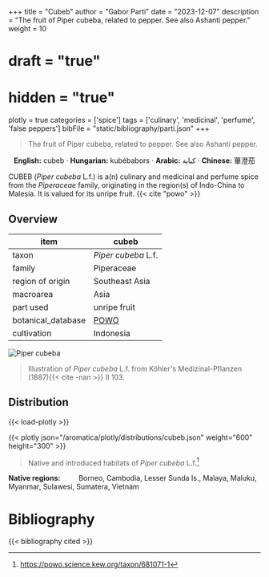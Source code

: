 +++
title = "Cubeb"
author = "Gabor Parti"
date = "2023-12-07"
description = "The fruit of Piper cubeba, related to pepper. See also Ashanti pepper."
weight = 10
# draft = "true"
# hidden = "true"
plotly = true
categories = ['spice']
tags = ['culinary', 'medicinal', 'perfume', 'false peppers']
bibFile = "static/bibliography/parti.json"
+++

>The fruit of Piper cubeba, related to pepper. See also Ashanti pepper.

<center>

**English:** cubeb · **Hungarian:** kubébabors · **Arabic:** <span class="arabic-text" dir="rtl">كبابة</span> · **Chinese:** <span class="traditional-chinese-text">蓽澄茄</span> 

</center>

CUBEB (*Piper cubeba* L.f.) is a(n) culinary and medicinal and perfume spice from the *Piperaceae* family, originating in the region(s) of Indo-China to Malesia. It is valued for its unripe fruit. {{< cite "powo" >}}

## Overview

|       item       |                       cubeb                       |
|------------------|---------------------------------------------------|
|       taxon      |                *Piper cubeba* L.f.                |
|      family      |                     Piperaceae                    |
| region of origin |                   Southeast Asia                  |
|     macroarea    |                        Asia                       |
|     part used    |                    unripe fruit                   |
|botanical_database|[POWO](https://powo.science.kew.org/taxon/681071-1)|
|    cultivation   |                     Indonesia                     |

![Piper cubeba](/images/illustrations/cubeb.png?width=40rem "Illustration of Piper cubeba from Köhler's Medizinal-Pflanzen (1887)")

>Illustration of *Piper cubeba* L.f. from Köhler's Medizinal-Pflanzen (1887){{< cite -nan >}} II 103.

## Distribution

{{< load-plotly >}}

{{< plotly json="/aromatica/plotly/distributions/cubeb.json" weight="600" height="300" >}}

>Native and introduced habitats of *Piper cubeba* L.f.[^powo]

[^powo]: https://powo.science.kew.org/taxon/681071-1

<p style="text-align:left;">

**Native regions:** &ensp; &ensp; &ensp; Borneo, Cambodia, Lesser Sunda Is., Malaya, Maluku, Myanmar, Sulawesi, Sumatera, Vietnam

</p>



# Bibliography

{{< bibliography cited >}}


